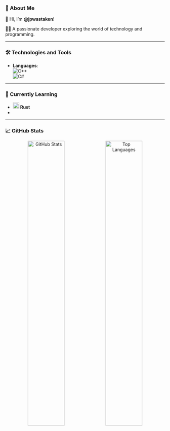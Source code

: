 ### 👤 About Me  

👋 Hi, I’m **@jpwastaken**!  

👨‍💻 A passionate developer exploring the world of technology and programming.  

---

### 🛠️ Technologies and Tools  

- **Languages**:  
  ![C++](https://img.shields.io/badge/C%2B%2B-%2300599C.svg?style=flat&logo=c%2B%2B&logoColor=white)  
  ![C#](https://img.shields.io/badge/C%23-%23239120.svg?style=flat&logo=c-sharp&logoColor=white)  

---

### 🌱 Currently Learning  

- **<img src="https://www.rustacean.net/assets/rustacean-flat-happy.png" alt="Ferris the Crab" width="20" height="20"> Rust**
- 
---

### 📈 GitHub Stats  

<div align="center">
  <img src="https://github-readme-stats.vercel.app/api?username=jpwastaken&show_icons=true&theme=radical" alt="GitHub Stats" width="48%">  
  <img src="https://github-readme-stats.vercel.app/api/top-langs/?username=jpwastaken&layout=compact&theme=radical" alt="Top Languages" width="48%">
</div>
